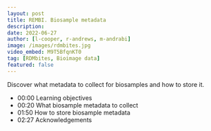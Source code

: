 ```yaml
---
layout: post
title: REMBI. Biosample metadata
description: 
date: 2022-06-27
author: [l-cooper, r-andrews, m-andrabi]
image: /images/rdmbites.jpg
video_embed: M9T5BfqnKT0
tag: [RDMbites, Bioimage data]
featured: false
---
```


Discover what metadata to collect for biosamples and how to store it. 

- 00:00 Learning objectives
- 00:20 What biosample metadata to collect
- 01:50 How to store biosample metadata
- 02:27 Acknowledgements